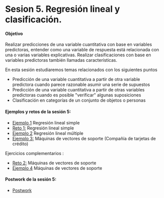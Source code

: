 
# Sesion 5. Regresión lineal y clasificación.

#### Objetivo 

Realizar predicciones de una variable cuantitativa con base en variables predictoras, entender como una variable de respuesta está relacionada con una o varias variables explicativas. Realizar clasificaciones con base en variables predictoras también llamadas características.

En esta sesión estudiaremos temas relacionados con los siguientes puntos

- Predicción de una variable cuantitativa a partir de otra variable predictora cuando parece razonable asumir una serie de supuestos
- Predicción de una variable cuantitativa a partir de otras variables predictoras cuando es posible "verificar" algunas suposiciones
- Clasificación en categorías de un conjunto de objetos o personas

#### Ejemplos y retos de la sesión 5:

- [Ejemplo 1](Ejemplo-01/Readme.md) Regresión lineal simple
- [Reto 1:](Reto-01/Readme.md) Regresión lineal simple
- [Ejemplo 2](Ejemplo-02/Readme.md) Regresión lineal múltiple
- [Ejemplo 3:](Ejemplo-03/Readme.md) Máquinas de vectores de soporte (Compañía de tarjetas de crédito)

Ejercicios complementarios : 
- [Reto 2:](Reto-02/Readme.md) Máquinas de vectores de soporte
- [Ejemplo 4](Ejemplo-04/Readme.md) Máquinas de vectores de soporte 

#### Postwork de la sesión 5:

- [Postwork](Postwork/Readme.md)
